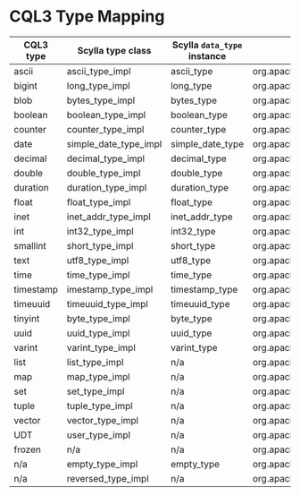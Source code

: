 # CQL3 Type Mapping

| CQL3 type | Scylla type class      | Scylla `data_type` instance | Cassandra type class                               |
|-----------|------------------------|-----------------------------|----------------------------------------------------|
| ascii     | ascii_type_impl        | ascii_type                  | org.apache.cassandra.db.marshal.AsciiType          |
| bigint    | long_type_impl         | long_type                   | org.apache.cassandra.db.marshal.LongType           |
| blob      | bytes_type_impl        | bytes_type                  | org.apache.cassandra.db.marshal.BytesType          |
| boolean   | boolean_type_impl      | boolean_type                | org.apache.cassandra.db.marshal.BooleanType        |
| counter   | counter_type_impl      | counter_type                | org.apache.cassandra.db.marshal.CounterColumnType  |
| date      | simple_date_type_impl  | simple_date_type            | org.apache.cassandra.db.marshal.SimpleDateType     |
| decimal   | decimal_type_impl      | decimal_type                | org.apache.cassandra.db.marshal.DecimalType        |
| double    | double_type_impl       | double_type                 | org.apache.cassandra.db.marshal.DoubleType         |
| duration  | duration_type_impl     | duration_type               | org.apache.cassandra.db.marshal.DurationType       |
| float     | float_type_impl        | float_type                  | org.apache.cassandra.db.marshal.FloatType          |
| inet      | inet_addr_type_impl    | inet_addr_type              | org.apache.cassandra.db.marshal.InetAddressType    |
| int       | int32_type_impl        | int32_type                  | org.apache.cassandra.db.marshal.Int32Type          |
| smallint  | short_type_impl        | short_type                  | org.apache.cassandra.db.marshal.ShortType          |
| text      | utf8_type_impl         | utf8_type                   | org.apache.cassandra.db.marshal.UTF8Type           |
| time      | time_type_impl         | time_type                   | org.apache.cassandra.db.marshal.TimeType           |
| timestamp | imestamp_type_impl     | timestamp_type              | org.apache.cassandra.db.marshal.TimestampType      |
| timeuuid  | timeuuid_type_impl     | timeuuid_type               | org.apache.cassandra.db.marshal.TimeUUIDType       |
| tinyint   | byte_type_impl         | byte_type                   | org.apache.cassandra.db.marshal.ByteType           |
| uuid      | uuid_type_impl         | uuid_type                   | org.apache.cassandra.db.marshal.UUIDType           |
| varint    | varint_type_impl       | varint_type                 | org.apache.cassandra.db.marshal.IntegerType        |
| list      | list_type_impl         | n/a                         | org.apache.cassandra.db.marshal.ListType           |
| map       | map_type_impl          | n/a                         | org.apache.cassandra.db.marshal.MapType            |
| set       | set_type_impl          | n/a                         | org.apache.cassandra.db.marshal.SetType            |
| tuple     | tuple_type_impl        | n/a                         | org.apache.cassandra.db.marshal.TupleType          |
| vector    | vector_type_impl       | n/a                         | org.apache.cassandra.db.marshal.VectorType         |
| UDT       | user_type_impl         | n/a                         | org.apache.cassandra.db.marshal.UserType           |
| frozen    | n/a                    | n/a                         | org.apache.cassandra.db.marshal.FrozenType         |
| n/a       | empty_type_impl        | empty_type                  | org.apache.cassandra.db.marshal.EmptyType          |
| n/a       | reversed_type_impl     | n/a                         | org.apache.cassandra.db.marshal.ReversedType       |
